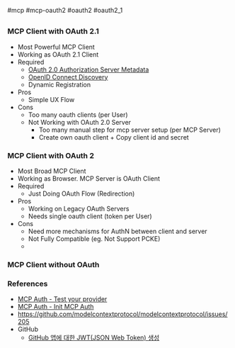 #mcp #mcp-oauth2 #oauth2 #oauth2_1

##

### MCP Client with OAuth 2.1
* Most Powerful MCP Client
* Working as OAuth 2.1 Client
* Required
	* [OAuth 2.0 Authorization Server Metadata](https://datatracker.ietf.org/doc/html/rfc8414)
	- [OpenID Connect Discovery](https://openid.net/specs/openid-connect-discovery-1_0.html)
	* Dynamic Registration
* Pros
	* Simple UX Flow
* Cons
	* Too many oauth clients (per User)
	* Not Working with OAuth 2.0 Server
		* Too many manual step for mcp server setup (per MCP Server)
		* Create own oauth client + Copy client id and secret

### MCP Client with OAuth 2
* Most Broad MCP Client
* Working as Browser. MCP Server is OAuth Client
* Required
	* Just Doing OAuth Flow (Redirection)
* Pros
	* Working on Legacy OAuth Servers
	* Needs single oauth client (token per User)
* Cons
	* Need more mechanisms for AuthN between client and server
	* Not Fully Compatible (eg. Not Support PCKE)
	* 

### MCP Client without OAuth


### References
* [MCP Auth - Test your provider](https://mcp-auth.dev/docs/provider-list#test-your-provider)
* [MCP Auth - Init MCP Auth](https://mcp-auth.dev/docs/configure-server/mcp-auth#init-mcp-auth)
* https://github.com/modelcontextprotocol/modelcontextprotocol/issues/205
* GitHub
	* [GitHub 앱에 대한 JWT(JSON Web Token) 생성](https://docs.github.com/ko/apps/creating-github-apps/authenticating-with-a-github-app/generating-a-json-web-token-jwt-for-a-github-app)
